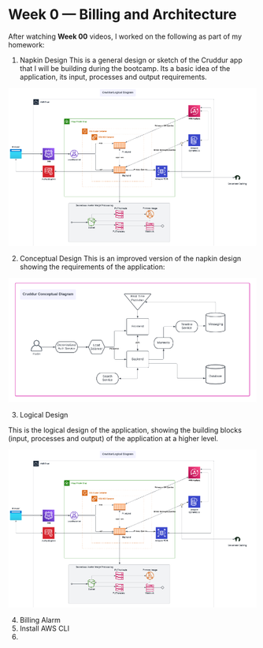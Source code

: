 # Week 0 — Billing and Architecture

After watching **Week 00** videos, I worked on the following as part of my homework:

1. Napkin Design 
This is a general design or sketch of the Cruddur app that I will be building during the bootcamp. Its a basic idea of the application, its input, processes and output requirements. 

![This is an image](https://github.com/vonrashey/aws-bootcamp-cruddur-2023/blob/main/_docs/assets/LogicalDiagram.png)

2. Conceptual Design
This is an improved version of the napkin design showing the requirements of the application:

![This is an image](https://github.com/vonrashey/aws-bootcamp-cruddur-2023/blob/main/_docs/assets/Conceptual%20Diagram.png)


3. Logical Design

This is the logical design of the application, showing the building blocks (input, processes and output) of the application at a higher level.

![This is an image](https://github.com/vonrashey/aws-bootcamp-cruddur-2023/blob/main/_docs/assets/LogicalDiagram.png)

4. Billing Alarm
6. Install AWS CLI
7. 
